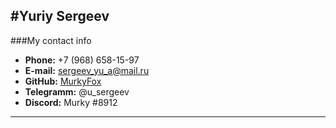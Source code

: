 #Yuriy Sergeev
---
###My contact info
* **Phone:** +7 (968) 658-15-97
* **E-mail:** sergeev_yu_a@mail.ru
* **GitHub:** [MurkyFox](https://github.com/MurkyFox)
* **Telegramm:** @u_sergeev
* **Discord:** Murky \#8912
---
